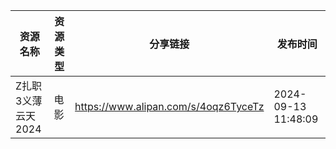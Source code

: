 | 资源名称         | 资源类型 | 分享链接                                 | 发布时间                |
| ------------ | ---- | ------------------------------------ | ------------------- |
| Z扎职3义薄云天2024 | 电影   | https://www.alipan.com/s/4oqz6TyceTz | 2024-09-13 11:48:09 |
